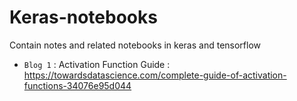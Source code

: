 # Keras-notebooks
Contain notes and related notebooks in keras and tensorflow

* `Blog 1` : Activation Function Guide : https://towardsdatascience.com/complete-guide-of-activation-functions-34076e95d044

